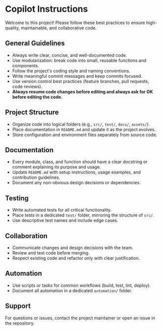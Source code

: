 # Copilot Instructions

Welcome to this project! Please follow these best practices to ensure high-quality, maintainable, and collaborative code.

## General Guidelines

- Always write clear, concise, and well-documented code.
- Use modularization: break code into small, reusable functions and components.
- Follow the project's coding style and naming conventions.
- Write meaningful commit messages and keep commits focused.
- Use version control best practices (feature branches, pull requests, code reviews).
- **Always resume code changes before editing and always ask for OK before editing the code.**

## Project Structure

- Organize code into logical folders (e.g., `src/`, `test/`, `docs/`, `assets/`).
- Place documentation in `README.md` and update it as the project evolves.
- Store configuration and environment files separately from source code.

## Documentation

- Every module, class, and function should have a clear docstring or comment explaining its purpose and usage.
- Update `README.md` with setup instructions, usage examples, and contribution guidelines.
- Document any non-obvious design decisions or dependencies.

## Testing

- Write automated tests for all critical functionality.
- Place tests in a dedicated `test/` folder, mirroring the structure of `src/`.
- Use descriptive test names and include edge cases.

## Collaboration

- Communicate changes and design decisions with the team.
- Review and test code before merging.
- Respect existing code and refactor only with clear justification.

## Automation

- Use scripts or tasks for common workflows (build, test, lint, deploy).
- Document all automation in a dedicated `automation/` folder.

## Support

For questions or issues, contact the project maintainer or open an issue in the repository.
